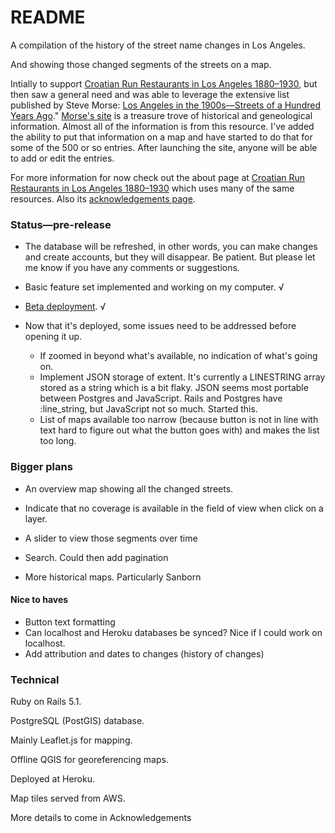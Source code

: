 # README
A  compilation of the history of the street name changes in Los Angeles. 

And showing those changed segments  of the streets on a map.

Intially to support [Croatian Run Restaurants in Los Angeles 1880&ndash;1930](https://secure-shore-68966.herokuapp.com),
but then saw a general need and was able to leverage the extensive list published by Steve Morse: [Los Angeles in the 1900s&mdash;Streets of a Hundred Years Ago](http://stevemorse.org/census/changes/LosAngelesChanges2.htm)." [Morse's site](http://stevemorse.org/) is a treasure trove of historical and geneological information. Almost all of the information is from this resource. I've added the ability to put that information on a map and have started to do that for some of the 500 or so entries. After launching the site, anyone will be able to add or edit the entries.

For more information for now check out the about page at [Croatian Run Restaurants in Los Angeles  1880&ndash;1930](https://stark-cove-20051.herokuapp.com/about) which uses many of the same resources. Also its [acknowledgements page](https://stark-cove-20051.herokuapp.com/about).

### Status—pre-release
- The database will be refreshed, in other words, you can make changes and create accounts, but they will disappear. Be patient. But please let me know if you have any comments or suggestions.

- Basic feature set implemented and working on my computer. √

- [Beta deployment](https://stark-cove-20051.herokuapp.com/). √

- Now that it's deployed, some issues need to be addressed before opening it up.  
    * If zoomed in beyond what's available, no indication of what's going on.
    * Implement JSON storage of extent. It's currently a LINESTRING array stored as a string which is a bit flaky. JSON seems most portable between Postgres and JavaScript. Rails and Postgres have :line_string, but JavaScript not so much.  Started this.
    * List of maps available too narrow (because button is not in line with text hard to figure out what the button goes with) and makes the list too long. 

### Bigger plans
- An overview map showing all the changed streets. 

- Indicate that no coverage is available in the field of view when click on a layer.

- A slider to view those segments over time

- Search. Could then add pagination 

- More historical maps. Particularly Sanborn

#### Nice to haves
  * Button text formatting
  * Can localhost and Heroku databases be synced? Nice if I could work on localhost.
  * Add attribution and dates to changes (history of changes)

### Technical
Ruby on Rails 5.1. 

PostgreSQL (PostGIS) database. 

Mainly Leaflet.js for mapping. 

Offline QGIS for georeferencing maps. 

Deployed at Heroku. 

Map tiles served from AWS.

More details to come in Acknowledgements
 